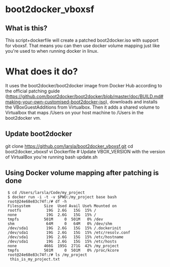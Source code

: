 # boot2docker_vboxsf

## What is this?
This script+dockerfile will create a patched boot2docker.iso with support for vboxsf.
That means you can then use docker volume mapping just like you're used to when running docker in linux.

# What does it do?
It uses the boot2docker/boot2docker image from Docker Hub according to the official patching guide (https://github.com/boot2docker/boot2docker/blob/master/doc/BUILD.md#making-your-own-customised-boot2docker-iso),
downloads and installs the VBoxGuestAdditions from Virtualbox.
Then it adds a shared volume to Virtualbox that maps /Users on your host machine to /Users in the boot2docker vm.

## Update boot2docker
git clone https://github.com/larsla/boot2docker_vboxsf.git
cd boot2docker_vboxsf
vi Dockerfile     # Update VBOX_VERSION with the version of VirtualBox you're running
bash update.sh

## Using Docker volume mapping after patching is done
```
 $ cd /Users/larsla/Code/my_project
 $ docker run -i -t -v $PWD:/my_project base bash
 root@24e68e83c74f:/# df -h
 Filesystem      Size  Used Avail Use% Mounted on
 rootfs           19G  2.6G   15G  15% /
 none             19G  2.6G   15G  15% /
 tmpfs           501M     0  501M   0% /dev
 shm              64M     0   64M   0% /dev/shm
 /dev/sda1        19G  2.6G   15G  15% /.dockerinit
 /dev/sda1        19G  2.6G   15G  15% /etc/resolv.conf
 /dev/sda1        19G  2.6G   15G  15% /etc/hostname
 /dev/sda1        19G  2.6G   15G  15% /etc/hosts
 none            466G  195G  271G  42% /my_project
 tmpfs           501M     0  501M   0% /proc/kcore
 root@24e68e83c74f:/# ls /my_project
  this_is_my_project.txt
```
